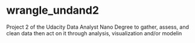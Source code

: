 # wrangle_undand2
Project 2 of the Udacity Data Analyst Nano Degree to gather, assess, and clean data then act on it through analysis, visualization and/or modelin
